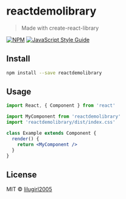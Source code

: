 # reactdemolibrary

> Made with create-react-library

[![NPM](https://img.shields.io/npm/v/reactdemolibrary.svg)](https://www.npmjs.com/package/reactdemolibrary) [![JavaScript Style Guide](https://img.shields.io/badge/code_style-standard-brightgreen.svg)](https://standardjs.com)

## Install

```bash
npm install --save reactdemolibrary
```

## Usage

```jsx
import React, { Component } from 'react'

import MyComponent from 'reactdemolibrary'
import 'reactdemolibrary/dist/index.css'

class Example extends Component {
  render() {
    return <MyComponent />
  }
}
```

## License

MIT © [lilugirl2005](https://github.com/lilugirl2005)
